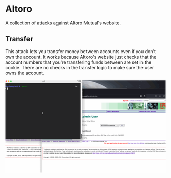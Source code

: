 # Altoro 
A collection of attacks against Altoro Mutual's website. 

## Transfer

This attack lets you transfer money between accounts even if you don't own the account. It works because Altoro's website just checks that the account numbers that you're transfering funds between are set in the cookie. There are no checks in the transfer logic to make sure the user owns the account.

![Transfer Tutorial](transfer.gif)
